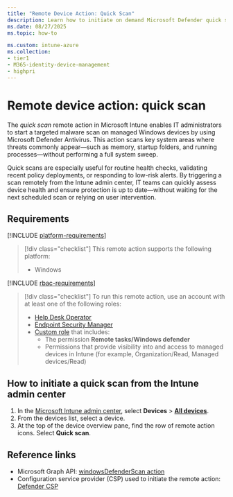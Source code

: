 ```yaml
---
title: "Remote Device Action: Quick Scan"
description: Learn how to initiate on demand Microsoft Defender quick scan with Microsoft Intune.
ms.date: 08/27/2025
ms.topic: how-to

ms.custom: intune-azure
ms.collection:
- tier1
- M365-identity-device-management
- highpri
---
```


# Remote device action: quick scan

The *quick scan* remote action in Microsoft Intune enables IT administrators to start a targeted malware scan on managed Windows devices by using Microsoft Defender Antivirus. This action scans key system areas where threats commonly appear—such as memory, startup folders, and running processes—without performing a full system sweep.

Quick scans are especially useful for routine health checks, validating recent policy deployments, or responding to low-risk alerts. By triggering a scan remotely from the Intune admin center, IT teams can quickly assess device health and ensure protection is up to date—without waiting for the next scheduled scan or relying on user intervention.

## Requirements

[!INCLUDE [platform-requirements](../includes/h3/platform-requirements.md)]

> [!div class="checklist"]
> This remote action supports the following platform:
>
> - Windows

[!INCLUDE [rbac-requirements](../includes/h3/rbac-requirements.md)]

> [!div class="checklist"]
> To run this remote action, use an account with at least one of the following roles:
>
> - [Help Desk Operator][INT-R1]
> - [Endpoint Security Manager][INT-R4]
> - [Custom role][INT-RC] that includes:
>   - The permission **Remote tasks/Windows defender**
>   - Permissions that provide visibility into and access to managed devices in Intune (for example, Organization/Read, Managed devices/Read)

## How to initiate a quick scan from the Intune admin center

1. In the [Microsoft Intune admin center][INT-AC], select **Devices** > [**All devices**][INT-ALLD].
1. From the devices list, select a device.
1. At the top of the device overview pane, find the row of remote action icons. Select **Quick scan**.

## Reference links

- Microsoft Graph API: [windowsDefenderScan action][GRAPH-1]
- Configuration service provider (CSP) used to initiate the remote action: [Defender CSP][CSP-1]

<!--links-->

<!-- admin center links -->

[INT-AC]: https://go.microsoft.com/fwlink/?linkid=2109431
[INT-ALLD]: https://go.microsoft.com/fwlink/?linkid=2333814

<!-- role links -->

[INT-R1]: /intune/intune-service/fundamentals/role-based-access-control-reference#help-desk-operator
[INT-RC]: /intune/intune-service/fundamentals/create-custom-role
[INT-R4]: /intune/intune-service/fundamentals/role-based-access-control-reference#endpoint-security-manager

<!-- API links -->

[GRAPH-1]: /graph/api/intune-devices-manageddevice-windowsdefenderscan

[CSP-1]: /windows/client-management/mdm/defender-csp
